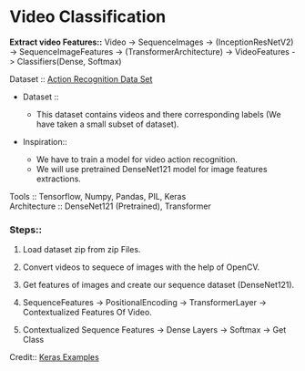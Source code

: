 # Video Classification
**Extract video Features::**  Video -> SequenceImages -> (InceptionResNetV2) -> SequenceImageFeatures -> (TransformerArchitecture) -> VideoFeatures -> Classifiers(Dense, Softmax)

Dataset :: [Action Recognition Data Set](https://www.crcv.ucf.edu/data/UCF101.php "UCF101") 

* Dataset :: 
  * This dataset contains videos and there corresponding labels (We have taken a small subset of dataset).

* Inspiration::
  * We have to train a model for video action recognition.
  * We will use pretrained DenseNet121 model for image features extractions.

Tools :: Tensorflow, Numpy, Pandas, PIL, Keras \
Architecture :: DenseNet121 (Pretrained), Transformer

### Steps::
  1. Load dataset zip from zip Files.

  2. Convert videos to sequece of images with the help of OpenCV.
  
  3. Get features of images and create our sequence dataset (DenseNet121).

  4. SequenceFeatures -> PositionalEncoding -> TransformerLayer -> Contextualized Features Of Video.
  
  5. Contextualized Sequence Features -> Dense Layers -> Softmax -> Get Class

Credit:: [Keras Examples](https://keras.io/examples/ "Video Classification")
